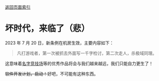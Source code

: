 [返回页面索引](/)<br>

# 坏时代，来临了（悲）

2023 年 7 月 20 日，新条例在机房生效，主要内容如下：

> 凡打游戏者，第一次被抓去外面写一千字检讨，第二次走人，杀极域同理。

这意味着[名字竞技场](http://namerena.github.io/)等的优秀作品将会与我们越来越远，我们只能自力更生了！

~~软件开发计划，启动！~~好吧，不可能有这种东西。
